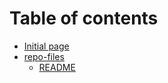 # Table of contents

* [Initial page](README.md)
* [repo-files](repo-files/README.md)
  * [README](repo-files/docs.md)


